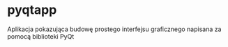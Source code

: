 # pyqtapp

Aplikacja pokazująca budowę prostego interfejsu graficznego napisana za pomocą biblioteki PyQt
